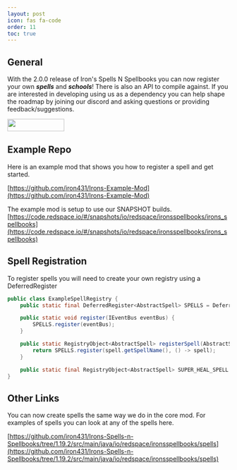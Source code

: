 ```yaml
---
layout: post
icon: fas fa-code
order: 11
toc: true
---
```


## General
With the 2.0.0 release of Iron's Spells N Spellbooks you can now register your own **_spells_** and **_schools_**!  There is also an API to compile against. If you are interested in developing using us as a dependency you can help shape the roadmap by joining our discord and asking questions or providing feedback/suggestions.   

<a href="https://discord.gg/TRzEdrndM2"><img src="https://img.shields.io/discord/1104430139275743293.svg?label=&amp;logo=discord&amp;logoColor=ffffff&amp;color=7389D8&amp;labelColor=6A7EC2&amp;style=for-the-badge" alt="" width="129" height="28" /></a>

## Example Repo
Here is an example mod that shows you how to register a spell and get started.

[https://github.com/iron431/Irons-Example-Mod](https://github.com/iron431/Irons-Example-Mod)

The example mod is setup to use our SNAPSHOT builds.
[https://code.redspace.io/#/snapshots/io/redspace/ironsspellbooks/irons_spellbooks](https://code.redspace.io/#/snapshots/io/redspace/ironsspellbooks/irons_spellbooks)

## Spell Registration
To register spells you will need to create your own registry using a DeferredRegister

```java
public class ExampleSpellRegistry {
    public static final DeferredRegister<AbstractSpell> SPELLS = DeferredRegister.create(SpellRegistry.SPELL_REGISTRY_KEY, IronsExampleMod.MODID);

    public static void register(IEventBus eventBus) {
        SPELLS.register(eventBus);
    }

    public static RegistryObject<AbstractSpell> registerSpell(AbstractSpell spell) {
        return SPELLS.register(spell.getSpellName(), () -> spell);
    }

    public static final RegistryObject<AbstractSpell> SUPER_HEAL_SPELL = registerSpell(new SuperHealSpell());
}
```

## Other Links

You can now create spells the same way we do in the core mod.  For examples of spells you can look at any of the spells here.

[https://github.com/iron431/Irons-Spells-n-Spellbooks/tree/1.19.2/src/main/java/io/redspace/ironsspellbooks/spells](https://github.com/iron431/Irons-Spells-n-Spellbooks/tree/1.19.2/src/main/java/io/redspace/ironsspellbooks/spells)
